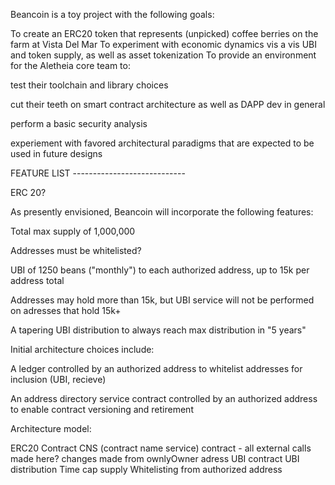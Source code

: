 Beancoin is a toy project with the following goals:

To create an ERC20 token that represents (unpicked) coffee berries on the farm at Vista Del Mar
To experiment with economic dynamics vis a vis UBI and token supply, as well as asset tokenization
To provide an environment for the Aletheia core team to:

  test their toolchain and library choices
  
  cut their teeth on smart contract architecture as well as DAPP dev in general
  
  perform a basic security analysis
  
  experiement with favored architectural paradigms that are expected to be used in future designs
  
  
FEATURE LIST ---------------------------- 

ERC 20?

As presently envisioned, Beancoin will incorporate the following features:

  Total max supply of 1,000,000
  
  Addresses must be whitelisted?

  UBI of 1250 beans ("monthly") to each authorized address, up to 15k per address total 

  Addresses may hold more than 15k, but UBI service  will not be performed on adresses that hold 15k+

  A tapering UBI distribution to always reach max distribution in "5 years"
  
  
Initial architecture choices include:

  A ledger controlled by an authorized address to whitelist addresses for inclusion (UBI, recieve)

  An address directory service contract controlled by an authorized address to enable contract versioning and retirement
  
Architecture model:

ERC20 Contract
CNS (contract name service) contract - all external calls made here? changes made from ownlyOwner adress
UBI contract
  UBI distribution
    Time
    cap
    supply
  Whitelisting
    from authorized address
    
  
  
  
  
  
  

